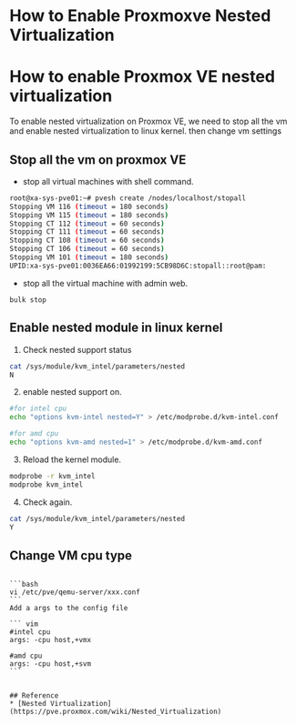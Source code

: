 # How to Enable Proxmoxve Nested Virtualization

# How to enable Proxmox VE nested virtualization

To enable nested virtualization on Proxmox VE, we need to stop all the vm and enable nested virtualization to linux kernel. then change vm settings

## Stop all the vm on proxmox VE

  - stop all virtual machines with shell command. 

  ``` bash
root@xa-sys-pve01:~# pvesh create /nodes/localhost/stopall
Stopping VM 116 (timeout = 180 seconds)
Stopping VM 115 (timeout = 180 seconds)
Stopping CT 112 (timeout = 60 seconds)
Stopping CT 111 (timeout = 60 seconds)
Stopping CT 108 (timeout = 60 seconds)
Stopping CT 106 (timeout = 60 seconds)
Stopping VM 101 (timeout = 180 seconds)
UPID:xa-sys-pve01:0036EA66:01992199:5CB98D6C:stopall::root@pam:
  ```
  - stop all the virtual machine with admin web.
 
 ```
 bulk stop
 ```

## Enable nested module in linux kernel

  1. Check nested support status

  ``` bash
  cat /sys/module/kvm_intel/parameters/nested
  N
  ```
  2. enable nested support on.

  ``` bash
  #for intel cpu
  echo "options kvm-intel nested=Y" > /etc/modprobe.d/kvm-intel.conf
  
  #for amd cpu
  echo "options kvm-amd nested=1" > /etc/modprobe.d/kvm-amd.conf
  ```
  
  3. Reload the kernel module.

  ``` bash
  modprobe -r kvm_intel
  modprobe kvm_intel
  ```
  4. Check again.

  ``` bash
  cat /sys/module/kvm_intel/parameters/nested                    
  Y
  ```
  
  ## Change VM cpu type
  ~~~Change VM cpu type to host and boot it up.~~~
  
  ```bash
  vi /etc/pve/qemu-server/xxx.conf
  ```
  Add a args to the config file
  
  ``` vim
  #intel cpu
  args: -cpu host,+vmx
  
  #amd cpu
  args: -cpu host,+svm
  ```


## Reference
  * [Nested Virtualization](https://pve.proxmox.com/wiki/Nested_Virtualization)

